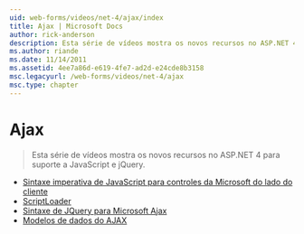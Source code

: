 ```yaml
---
uid: web-forms/videos/net-4/ajax/index
title: Ajax | Microsoft Docs
author: rick-anderson
description: Esta série de vídeos mostra os novos recursos no ASP.NET 4 para suporte a JavaScript e jQuery.
ms.author: riande
ms.date: 11/14/2011
ms.assetid: 4ee7a86d-e619-4fe7-ad2d-e24cde8b3158
msc.legacyurl: /web-forms/videos/net-4/ajax
msc.type: chapter
---
```

<a name="ajax"></a>Ajax
====================
> Esta série de vídeos mostra os novos recursos no ASP.NET 4 para suporte a JavaScript e jQuery.


- [Sintaxe imperativa de JavaScript para controles da Microsoft do lado do cliente](aspnet-4-quick-hit-imperative-javascript-syntax-for-microsoft-client-side-controls.md)
- [ScriptLoader](aspnet-4-quick-hit-the-scriptloader.md)
- [Sintaxe de JQuery para Microsoft Ajax](aspnet-4-quick-hit-jquery-syntax-for-microsoft-ajax.md)
- [Modelos de dados do AJAX](aspnet-4-quick-hit-ajax-data-templates.md)
